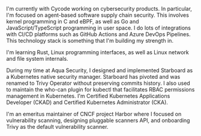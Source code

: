I'm currently with Cycode working on cybersecurity products. In particular, I'm focused on agent-based software supply chain security.
This involves kernel programming in C and eBPF, as well as Go and JavaScript/TypeScript programming in user space.
I do lots of integrations with CI/CD platforms such as GitHub Actions and Azure DevOps Pipelines.
This technology stack is something that I'm building my strength in.

I'm learning Rust, Linux programming interfaces, as well as Linux network and file system internals.

During my time at Aqua Security, I designed and implemented Starboard as a Kubernetes native security manager. Starboard has pivoted and was renamed to Trivy Operator without preserving commits history. I also used to maintain the who-can plugin for kubectl that facilitates RBAC permissions management in Kubernetes. I'm Certified Kubernetes Applications Developer (CKAD) and Certified Kubernetes Administrator (CKA).

I'm an emeritus maintainer of CNCF project Harbor where I focused on vulnerability scanning, designing pluggable scanners API, and onboarding
Trivy as the default vulnerability scanner.

<!--
**danielpacak/danielpacak** is a ✨ _special_ ✨ repository because its `README.md` (this file) appears on your GitHub profile.

Here are some ideas to get you started:

- 🔭 I’m currently working on ...
- 🌱 I’m currently learning ...
- 👯 I’m looking to collaborate on ...
- 🤔 I’m looking for help with ...
- 💬 Ask me about ...
- 📫 How to reach me: ...
- 😄 Pronouns: ...
- ⚡ Fun fact: ...
-->
